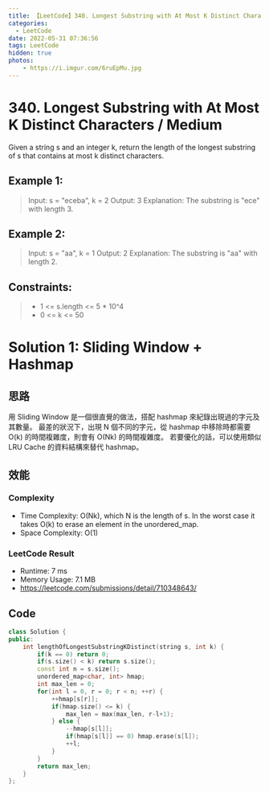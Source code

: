 ```yaml
---
title: 【LeetCode】340. Longest Substring with At Most K Distinct Characters 解題報告
categories:
  - LeetCode
date: 2022-05-31 07:36:56
tags: LeetCode
hidden: true
photos:
    - https://i.imgur.com/6ruEpMu.jpg
---
```

 
# 340. Longest Substring with At Most K Distinct Characters / Medium

Given a string s and an integer k, return the length of the longest substring of s that contains at most k distinct characters.

<!-- more --> 


## Example 1:
> Input: s = "eceba", k = 2
> Output: 3
> Explanation: The substring is "ece" with length 3.

## Example 2:
> Input: s = "aa", k = 1
> Output: 2
> Explanation: The substring is "aa" with length 2.

## Constraints: 
> - 1 <= s.length <= 5 * 10^4
> - 0 <= k <= 50

# Solution 1: Sliding Window + Hashmap
## 思路

用 Sliding Window 是一個很直覺的做法，搭配 hashmap 來紀錄出現過的字元及其數量。
最差的狀況下，出現 N 個不同的字元，從 hashmap 中移除時都需要 O(k) 的時間複雜度，則會有 O(Nk) 的時間複雜度。
若要優化的話，可以使用類似 LRU Cache 的資料結構來替代 hashmap。


## 效能

### Complexity 
- Time Complexity: O(Nk), which N is the length of s. In the worst case it takes O(k) to erase an element in the unordered_map.
- Space Complexity: O(1)

### LeetCode Result

- Runtime: 7 ms
- Memory Usage: 7.1 MB 
- https://leetcode.com/submissions/detail/710348643/

## Code
```cpp
class Solution {
public:
    int lengthOfLongestSubstringKDistinct(string s, int k) {
        if(k == 0) return 0;
        if(s.size() < k) return s.size();
        const int n = s.size();
        unordered_map<char, int> hmap;
        int max_len = 0;
        for(int l = 0, r = 0; r < n; ++r) {
            ++hmap[s[r]];
            if(hmap.size() <= k) {
                max_len = max(max_len, r-l+1);
            } else {
                --hmap[s[l]];
                if(hmap[s[l]] == 0) hmap.erase(s[l]);
                ++l;
            }
        }
        return max_len;
    }
};
```
